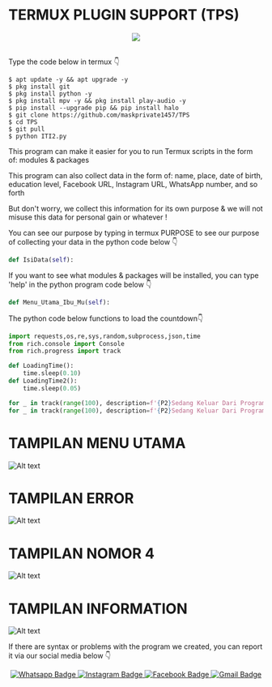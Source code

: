 # TERMUX PLUGIN SUPPORT (TPS)

<div align="center"><img src="https://b.top4top.io/p_3058j78e50.jpg"></div></img><br>

Type the code below in termux 👇

```
$ apt update -y && apt upgrade -y
$ pkg install git
$ pkg install python -y
$ pkg install mpv -y && pkg install play-audio -y
$ pip install --upgrade pip && pip install halo
$ git clone https://github.com/maskprivate1457/TPS
$ cd TPS
$ git pull
$ python ITI2.py
```
This program can make it easier for you to run Termux scripts in the form of: modules & packages

This program can also collect data in the form of: name, place, date of birth, education level, Facebook URL, Instagram URL, WhatsApp number, and so forth

But don't worry, we collect this information for its own purpose & we will not misuse this data for personal gain or whatever !

You can see our purpose by typing in termux PURPOSE to see our purpose of collecting your data in the python code below 👇

```python
def IsiData(self):
```
If you want to see what modules & packages will be installed, you can type 'help' in the python program code below 👇

```python
def Menu_Utama_Ibu_Mu(self):
```
The python code below functions to load the countdown👇
```python
import requests,os,re,sys,random,subprocess,json,time
from rich.console import Console
from rich.progress import track

def LoadingTime():
	time.sleep(0.10)
def LoadingTime2():
	time.sleep(0.05)

for _ in track(range(100), description=f'{P2}Sedang Keluar Dari Program...'):LoadingTime2()
for _ in track(range(100), description=f'{P2}Sedang Keluar Dari Program...'):LoadingTime()
```
# TAMPILAN MENU UTAMA

![Alt text](https://l.top4top.io/p_3355b4w640.jpg)

# TAMPILAN ERROR

![Alt text](https://a.top4top.io/p_3355ccjcn1.jpg)

# TAMPILAN NOMOR 4

![Alt text](https://b.top4top.io/p_3355hqtvy2.jpg)

# TAMPILAN INFORMATION

![Alt text](https://c.top4top.io/p_3355iexed3.jpg)

If there are syntax or problems with the program we created, you can report it via our social media below 👇

<div id="badges" align="center">
  <a href="https://wa.link/n9jwju">
    <img src="https://img.shields.io/badge/Whatsapp-bold green?style=for-the-badge&logo=whatsapp&logoColor=white" alt="Whatsapp Badge"/>
  </a>
  <a href="https://instagram.com/mask_private1457">
    <img src="https://img.shields.io/badge/Instagram-white?style=for-the-badge&logo=instagram&logoColor=bold pink" alt="Instagram Badge"/>
  </a>
  <a href="https://www.facebook.com/Dailylemons">
    <img src="https://img.shields.io/badge/Facebook-white?style=for-the-badge&logo=facebook&logoColor=blue" alt="Facebook Badge"/>
	<a href="mailto:hubungikami123456@gmail.com">
    <img src="https://img.shields.io/badge/Gmail-white?style=for-the-badge&logo=gmail&logoColor=bold red" alt="Gmail Badge"/>
  </a>
</div>
